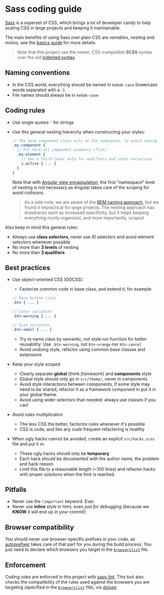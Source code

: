 # Sass coding guide

[Sass](http://sass-lang.com) is a superset of CSS, which brings a lot of developer candy to help scaling CSS in large
projects and keeping it maintainable.

The main benefits of using Sass over plain CSS are *variables*, *nesting* and *mixins*, see the
[basics guide](http://sass-lang.com/guide) for more details.

> Note that this project use the newer, CSS-compatible **SCSS** syntax over the old
  [indented syntax](http://sass-lang.com/documentation/file.INDENTED_SYNTAX.html).

## Naming conventions

- In the CSS world, everything should be named in `kebab-case` (lowercase words separated with a `-`).
- File names should always be in `kebab-case`

## Coding rules

- Use single quotes `'` for strings
- Use this general nesting hierarchy when constructing your styles:
  ```scss
  // The base component class acts as the namespace, to avoid naming and style collisions
  .my-component {
    // Put here all component elements (flat)
    .my-element {
      // Use a third-level only for modifiers and state variations
      &.active { ... }
    }
  }
  ```
  Note that with
  [Angular view encapsulation](https://angular.io/docs/ts/latest/guide/component-styles.html#!#view-encapsulation),
  the first "namespace" level of nesting is not necessary as Angular takes care of the scoping for avoid collisions.
  
  > As a side note, we are aware of the [BEM naming approach](https://en.bem.info/tools/bem/bem-naming/), but we found
    it impractical for large projects. The nesting approach has drawbacks such as increased specificity, but it helps
    keeping everything nicely organized, and more importantly, *scoped*.
  

Also keep in mind this general rules:
- Always use **class selectors**, never use ID selectors and avoid element selectors whenever possible
- No more than **3 levels** of nesting
- No more than **3 qualifiers**

## Best practices

- Use object-oriented CSS (OOCSS):
  * Factorize common code in base class, and extend it, for example:
  ```scss
  // Base button class
  .btn { ... }
  
  // Color variation
  .btn-warning { ... }
  
  // Size variation
  .btn-small { ... }
  ```
  * Try to name class by semantic, not style nor function for better reusability:
    Use `.btn-warning`, not `btn-orange` nor `btn-cancel`
  * Avoid undoing style, refactor using common base classes and extensions

- Keep your style scoped
  * Clearly separate **global** (think *framework*) and **components** style
  * Global style should only go in `src/theme/`, never in components
  * Avoid style interactions between components, if some style may need to be shared, refactor it as a framework
    component in put it in your global theme.
  * Avoid using wider selectors than needed: always use classes if you can!
  
- Avoid rules multiplication
  * The less CSS the better, factorize rules whenever it's possible
  * CSS is code, and like any code frequent refactoring is healthy
  
- When ugly hacks cannot be avoided, create an explicit `src/hacks.scss` file and put it in:
  * These ugly hacks should only be **temporary**
  * Each hack should be documented with the author name, the problem and hack reason
  * Limit this file to a reasonable length (~100 lines) and refactor hacks with proper solutions when the limit is 
    reached.

## Pitfalls

- Never use the `!important` keyword. Ever.
- Never use **inline** style in html, even *just for debugging* (because we **KNOW** it will end up in your commit)
  
## Browser compatibility

You should never use browser-specific prefixes in your code, as [autoprefixer](https://github.com/postcss/autoprefixer)
takes care of that part for you during the build process.
You just need to declare which browsers you target in the [`browserslist`](https://github.com/ai/browserslist) file.

## Enforcement

Coding rules are enforced in this project with [sass-lint](https://github.com/sasstools/sass-lint).
This tool also checks the compatibility of the rules used against the browsers you are targeting (specified in the
[`browserslist`](https://github.com/ai/browserslist) file), via [doiuse](https://github.com/anandthakker/doiuse).
